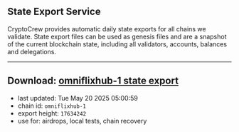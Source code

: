 ## State Export Service
CryptoCrew provides automatic daily state exports for all chains we validate. State export files can be used as genesis files and are a snapshot of the current blockchain state, including all validators, accounts, balances and delegations.

---
**Download: [omniflixhub-1 state export](https://dl-eu2.ccvalidators.com/SERVICE/omniflixhub/omniflixhub-1_export_17634242.json)**
---

- last updated: Tue May 20 2025 05:00:59
- chain id: `omniflixhub-1`
- export height: `17634242`
- use for: airdrops, local tests, chain recovery
